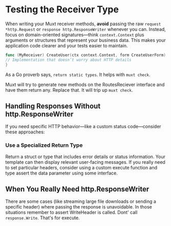 # Testing the Receiver Type

When writing your Muxt receiver methods, **avoid** passing the raw `request *http.Request` or
`response http.ResponseWriter` whenever you can.
Instead, focus on domain-oriented signatures—think `context.Context` plus arguments or structures that represent your
business data.
This makes your application code clearer and your tests easier to maintain.

```go
func (MyReceiver) CreateUser(ctx context.Context, form CreateUserForm) (User, error) {
// Implementation that doesn’t worry about HTTP details
}
```

As a Go proverb says, `return static types`. It helps with `muxt check`.

Muxt will try to generate new methods on the RoutesReciever interface and have them return any.
Replace that. It will trip up `muxt check`.

## Handling Responses Without http.ResponseWriter

If you need specific HTTP behavior—like a custom status code—consider these approaches:

### Use a Specialized Return Type

Return a struct or type that includes error details or status information.
Your template can then display relevant user-facing messages.
If you really need to set particular headers, consider using a custom execute function and type assert the data
parameter using some interface.

## When You Really Need http.ResponseWriter

There are some cases (like streaming large file downloads or sending a specific header) where passing the response is
unavoidable.
In those situations remember to assert WriteHeader is called.
Dont' call `response.Write`. That's for execute.

 

